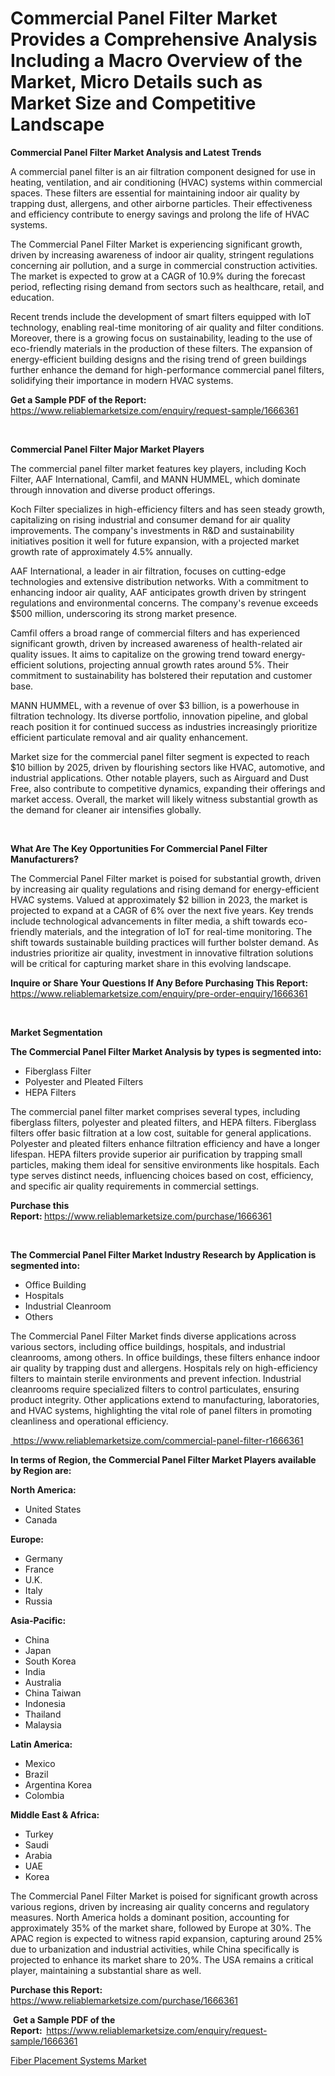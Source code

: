 <p><h1>Commercial Panel Filter Market Provides a Comprehensive Analysis Including a Macro Overview of the Market, Micro Details such as Market Size and Competitive Landscape</h1></p><p><strong>Commercial Panel Filter Market Analysis and Latest Trends</strong></p>
<p><p>A commercial panel filter is an air filtration component designed for use in heating, ventilation, and air conditioning (HVAC) systems within commercial spaces. These filters are essential for maintaining indoor air quality by trapping dust, allergens, and other airborne particles. Their effectiveness and efficiency contribute to energy savings and prolong the life of HVAC systems.</p><p>The Commercial Panel Filter Market is experiencing significant growth, driven by increasing awareness of indoor air quality, stringent regulations concerning air pollution, and a surge in commercial construction activities. The market is expected to grow at a CAGR of 10.9% during the forecast period, reflecting rising demand from sectors such as healthcare, retail, and education. </p><p>Recent trends include the development of smart filters equipped with IoT technology, enabling real-time monitoring of air quality and filter conditions. Moreover, there is a growing focus on sustainability, leading to the use of eco-friendly materials in the production of these filters. The expansion of energy-efficient building designs and the rising trend of green buildings further enhance the demand for high-performance commercial panel filters, solidifying their importance in modern HVAC systems.</p></p>
<p><strong>Get a Sample PDF of the Report:&nbsp;</strong> <a href="https://www.reliablemarketsize.com/enquiry/request-sample/1666361?utm_campaign=2892&utm_medium=2&utm_source=Github&utm_content=ia&utm_term=11042025&utm_id=commercial-panel-filter">https://www.reliablemarketsize.com/enquiry/request-sample/1666361</a></p>
<p>&nbsp;</p>
<p><strong>Commercial Panel Filter Major Market Players</strong></p>
<p><p>The commercial panel filter market features key players, including Koch Filter, AAF International, Camfil, and MANN HUMMEL, which dominate through innovation and diverse product offerings. </p><p>Koch Filter specializes in high-efficiency filters and has seen steady growth, capitalizing on rising industrial and consumer demand for air quality improvements. The company's investments in R&D and sustainability initiatives position it well for future expansion, with a projected market growth rate of approximately 4.5% annually.</p><p>AAF International, a leader in air filtration, focuses on cutting-edge technologies and extensive distribution networks. With a commitment to enhancing indoor air quality, AAF anticipates growth driven by stringent regulations and environmental concerns. The company's revenue exceeds $500 million, underscoring its strong market presence.</p><p>Camfil offers a broad range of commercial filters and has experienced significant growth, driven by increased awareness of health-related air quality issues. It aims to capitalize on the growing trend toward energy-efficient solutions, projecting annual growth rates around 5%. Their commitment to sustainability has bolstered their reputation and customer base.</p><p>MANN HUMMEL, with a revenue of over $3 billion, is a powerhouse in filtration technology. Its diverse portfolio, innovation pipeline, and global reach position it for continued success as industries increasingly prioritize efficient particulate removal and air quality enhancement.</p><p>Market size for the commercial panel filter segment is expected to reach $10 billion by 2025, driven by flourishing sectors like HVAC, automotive, and industrial applications. Other notable players, such as Airguard and Dust Free, also contribute to competitive dynamics, expanding their offerings and market access. Overall, the market will likely witness substantial growth as the demand for cleaner air intensifies globally.</p></p>
<p>&nbsp;</p>
<p><strong>What Are The Key Opportunities For Commercial Panel Filter Manufacturers?</strong></p>
<p><p>The Commercial Panel Filter market is poised for substantial growth, driven by increasing air quality regulations and rising demand for energy-efficient HVAC systems. Valued at approximately $2 billion in 2023, the market is projected to expand at a CAGR of 6% over the next five years. Key trends include technological advancements in filter media, a shift towards eco-friendly materials, and the integration of IoT for real-time monitoring. The shift towards sustainable building practices will further bolster demand. As industries prioritize air quality, investment in innovative filtration solutions will be critical for capturing market share in this evolving landscape.</p></p>
<p><strong>Inquire or Share Your Questions If Any Before Purchasing This Report:</strong> <a href="https://www.reliablemarketsize.com/enquiry/pre-order-enquiry/1666361?utm_campaign=2892&utm_medium=2&utm_source=Github&utm_content=ia&utm_term=11042025&utm_id=commercial-panel-filter">https://www.reliablemarketsize.com/enquiry/pre-order-enquiry/1666361</a></p>
<p>&nbsp;</p>
<p><strong>Market Segmentation</strong></p>
<p><strong>The Commercial Panel Filter Market Analysis by types is segmented into:</strong></p>
<p><ul><li>Fiberglass Filter</li><li>Polyester and Pleated Filters</li><li>HEPA Filters</li></ul></p>
<p><p>The commercial panel filter market comprises several types, including fiberglass filters, polyester and pleated filters, and HEPA filters. Fiberglass filters offer basic filtration at a low cost, suitable for general applications. Polyester and pleated filters enhance filtration efficiency and have a longer lifespan. HEPA filters provide superior air purification by trapping small particles, making them ideal for sensitive environments like hospitals. Each type serves distinct needs, influencing choices based on cost, efficiency, and specific air quality requirements in commercial settings.</p></p>
<p><strong>Purchase this Report:&nbsp;</strong><a href="https://www.reliablemarketsize.com/purchase/1666361?utm_campaign=2892&utm_medium=2&utm_source=Github&utm_content=ia&utm_term=11042025&utm_id=commercial-panel-filter">https://www.reliablemarketsize.com/purchase/1666361</a></p>
<p>&nbsp;</p>
<p><strong>The Commercial Panel Filter Market Industry Research by Application is segmented into:</strong></p>
<p><ul><li>Office Building</li><li>Hospitals</li><li>Industrial Cleanroom</li><li>Others</li></ul></p>
<p><p>The Commercial Panel Filter Market finds diverse applications across various sectors, including office buildings, hospitals, and industrial cleanrooms, among others. In office buildings, these filters enhance indoor air quality by trapping dust and allergens. Hospitals rely on high-efficiency filters to maintain sterile environments and prevent infection. Industrial cleanrooms require specialized filters to control particulates, ensuring product integrity. Other applications extend to manufacturing, laboratories, and HVAC systems, highlighting the vital role of panel filters in promoting cleanliness and operational efficiency.</p></p>
<p><a href="https://www.reliablemarketsize.com/commercial-panel-filter-r1666361?utm_campaign=2892&utm_medium=2&utm_source=Github&utm_content=ia&utm_term=11042025&utm_id=commercial-panel-filter">&nbsp;https://www.reliablemarketsize.com/commercial-panel-filter-r1666361</a></p>
<p><strong>In terms of Region, the Commercial Panel Filter Market Players available by Region are:</strong></p>
<p>
    <p> <strong> North America: </strong>
        <ul>
            <li>United States</li>
            <li>Canada</li>
        </ul>
        </p> 
    <p> <strong> Europe: </strong>
        <ul>
            <li>Germany</li>
            <li>France</li>
            <li>U.K.</li>
            <li>Italy</li>
            <li>Russia</li>
        </ul>
        </p> 
    <p> <strong> Asia-Pacific: </strong>
        <ul>
            <li>China</li>
            <li>Japan</li>
            <li>South Korea</li>
            <li>India</li>
            <li>Australia</li>
            <li>China Taiwan</li>
            <li>Indonesia</li>
            <li>Thailand</li>
            <li>Malaysia</li>
        </ul>
        </p> 
    <p> <strong> Latin America: </strong>
        <ul>
            <li>Mexico</li>
            <li>Brazil</li>
            <li>Argentina Korea</li>
            <li>Colombia</li>
        </ul>
        </p> 
    <p> <strong> Middle East & Africa: </strong>
        <ul>
            <li>Turkey</li>
            <li>Saudi</li>
            <li>Arabia</li>
            <li>UAE</li>
            <li>Korea</li>
        </ul>
    </p>
    </p>
<p><p>The Commercial Panel Filter Market is poised for significant growth across various regions, driven by increasing air quality concerns and regulatory measures. North America holds a dominant position, accounting for approximately 35% of the market share, followed by Europe at 30%. The APAC region is expected to witness rapid expansion, capturing around 25% due to urbanization and industrial activities, while China specifically is projected to enhance its market share to 20%. The USA remains a critical player, maintaining a substantial share as well.</p></p>
<p><strong>Purchase this Report: </strong><a href="https://www.reliablemarketsize.com/purchase/1666361?utm_campaign=2892&utm_medium=2&utm_source=Github&utm_content=ia&utm_term=11042025&utm_id=commercial-panel-filter">https://www.reliablemarketsize.com/purchase/1666361</a></p>
<p>&nbsp;<strong>Get a Sample PDF of the Report:&nbsp;&nbsp;</strong><a href="https://www.reliablemarketsize.com/enquiry/request-sample/1666361?utm_campaign=2892&utm_medium=2&utm_source=Github&utm_content=ia&utm_term=11042025&utm_id=commercial-panel-filter">https://www.reliablemarketsize.com/enquiry/request-sample/1666361</a></p>
<p><strong></strong></p>
<p><p><a href="https://github.com/dolorespeddico90/Market-Research-Report-List-1/blob/main/fiber-placement-systems-market.md?utm_campaign=2892&utm_medium=2&utm_source=Github&utm_content=ia&utm_term=11042025&utm_id=commercial-panel-filter">Fiber Placement Systems Market</a></p></p>